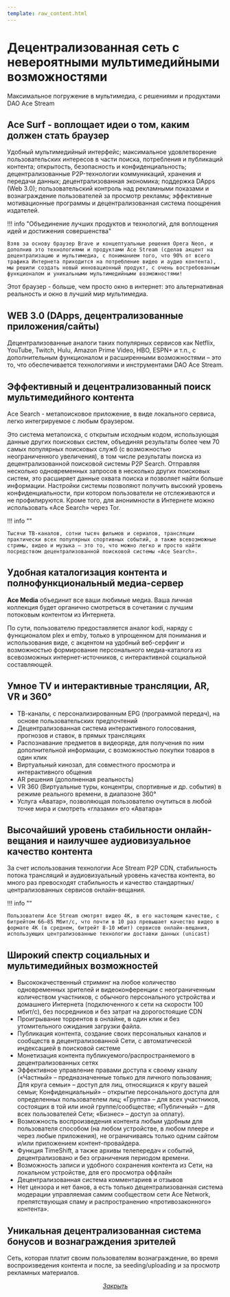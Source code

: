 ```yaml
---
template: raw_content.html
---
```


# Децентрализованная сеть с невероятными мультимедийными возможностями

Максимальное погружение в мультимедиа, с решениями и продуктами DAO Ace Stream

## Ace Surf - воплощает идеи о том, каким должен стать браузер

Удобный мультимедийный интерфейс; максимальное удовлетворение пользовательских интересов в части поиска, потребления и публикаций контента; открытость, безопасность и конфиденциальность; децентрализованные P2P-технологии коммуникаций, хранения и передачи данных; децентрализованная экономика; поддержка DApps (Web 3.0); пользовательский контроль над рекламными показами и вознаграждение пользователей за просмотр рекламы; эффективные мотивационные программы и децентрализованная система поощрения издателей.

!!! info "Объединение лучших продуктов и технологий, для воплощения идей и достижения совершенства"

    Взяв за основу браузер Brave и концептуальные решения Opera Neon, и дополнив это технологиями и продуктами Ace Stream (сделав акцент на децентрализацию и мультимедиа, с пониманием того, что 90% от всего трафика Интернета приходится на потребление видео и аудио контента), мы решили создать новый инновационный продукт, с очень востребованным функционалом и уникальными мультимедийными возможностями!

Этот браузер - больше, чем просто окно в интернет: это альтернативная реальность и окно в лучший мир мультимедиа.


## WEB 3.0 (DApps, децентрализованные приложения/сайты)

Децентрализованные аналоги таких популярных сервисов как Netflix, YouTube, Twitch, Hulu, Amazon Prime Video, HBO, ESPN+ и т.п., с дополнительным функционалом и расширенными возможностями – это то, что обеспечивается технологиями и инструментами DAO Ace Stream.


## Эффективный и децентрализованный поиск мультимедийного контента

Ace Search - метапоисковое приложение, в виде локального сервиса, легко интегрируемое с любым браузером.

Это система метапоиска, с открытым исходным кодом, использующая данные других поисковых систем, объединяя результаты более чем 70 самых популярных поисковых служб (с возможностью неограниченного увеличения), в том числе результаты поиска из децентрализованной поисковой системы P2P Search. Отправляя несколько одновременных запросов в несколько других поисковых систем, это расширяет данные охвата поиска и позволяет найти больше информации. Настройки системы позволяют получить высокий уровень конфиденциальности, при котором пользователи не отслеживаются и не профилируются. Кроме того, для анонимности в Интернете можно использовать «Ace Search» через Tor.

!!! info ""

    Тысячи ТВ-каналов, сотни тысяч фильмов и сериалов, трансляции практически всех популярных спортивных событий, а также всевозможные стримы, видео и музыка — это то, что можно легко и просто найти посредством децентрализованной поисковой системы «Ace Search».


## Удобная каталогизация контента и полнофункциональный медиа-сервер

**Ace Media** объединит все ваши любимые медиа. Ваша личная коллекция будет органично смотреться в сочетании с лучшим потоковым контентом из Интернета.

По сути, пользователю предоставляется аналог kodi, наряду с функционалом plex и emby, только в упрощенном для понимания и использования виде, с акцентом на удобный веб-серфинг и возможностью формирование персонального медиа-каталога из всевозможных интернет-источников, с интерактивной социальной составляющей.


## Умное TV и интерактивные трансляции, AR, VR и 360°

- ТВ-каналы, с персонализированным EPG (программой передач), на основе пользовательских предпочтений
- Децентрализованная система интерактивного голосования, прогнозов и ставок, в прямых трансляциях
- Распознавание предметов в видеоряде, для получения по ним дополнительной информации, с возможностью покупки товаров в один клик
- Виртуальный кинозал, для совместного просмотра и интерактивного общения
- AR решения (дополненная реальность)
- VR 360 (Виртуальные туры, концентры, спортивные и др. события) в режиме реального времени, в диапазоне 360°
- Услуга «Аватар», позволяющая пользователю очутиться в любой точке мира и смотреть «глазами» его «Аватара»


## Высочайший уровень стабильности онлайн-вещания и наилучшее аудиовизуальное качество контента

За счет использования технологии Ace Stream P2P CDN, стабильность потока трансляций и аудиовизуальный уровень качества контента, во много раз превосходят стабильность и качество стандартных/централизованных сервисов онлайн-вещания.

!!! info ""

    Пользователи Ace Stream смотрят видео 4K, в его настоящем качестве, с битрейтом 66–85 Мбит/с, что почти в 10 раз превышает качество видео в формате 4K (в среднем, битрейт 8-10 мбит) сервисов онлайн-вещания, использующих централизованные технологии доставки данных (unicast)


## Широкий спектр социальных и мультимедийных возможностей

- Высококачественный стриминг на любое количество одновременных зрителей и видеоконференции с неограниченным количеством участников, с обычного персонального устройства и домашнего Интернета (подключенного к сети на скорости 100 мбит/c), без посредников и без затрат на дорогостоящие CDN
- Проигрывание торрентов в онлайне, в один клик и без утомительного ожидания загрузки файла.
- Публикация контента, создание своих персональных каналов и сообществ в децентрализованной Сети, с автоматической индексацией в поисковой системе
- Монетизация контента публикуемого/распространяемого в децентрализованных сетях
- Эффективное управление правами доступа к своему каналу («Частный» – предназначенные только для личного пользования; Для круга семьи» – доступ для лиц, относящихся к кругу вашей семьи; Конфиденциальный» – открытие персонального доступа для определенных пользователем лиц; «Группа» – для всех участников, состоящих в той или иной группе/сообществе; «Публичный» – для всех пользователей Сети; «Бизнес» – доступ за оплату).
- Возможность воспроизведения контента любым удобным для пользователя способом (на любом устройстве, в любом плеере и через любые приложения), не ограничиваясь только одним сайтом и/или приложением контент-провайдера.
- Функция TimeShift, а также архивы телепередач и событий, децентрализовано и без ограничения периодом времени.
- Возможность записи и удобного сохранения контента из Сети, на локальном устройстве, для его просмотра оффлайн
- Децентрализованная система комментариев и отзывов
- Нет цензора и нет банов, а есть только децентрализованная система модерации управляемая самим сообществом сети Ace Network, препятствующая спаму и распространению «противозаконного» контента».


## Уникальная децентрализованная система бонусов и вознаграждения зрителей

Сеть, которая платит своим пользователям вознаграждение, во время воспроизведения контента и после, за seeding/uploading и за просмотр рекламных материалов.


<p style="text-align: center">
    <em>
        <a class="md-button mdx-button--transparent-light close-popup-inner" href="#">
            Закрыть
        </a>
    </em>
</p>
